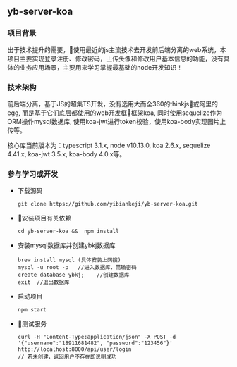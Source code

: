 ## yb-server-koa

### 项目背景
出于技术提升的需要，使用最近的js主流技术去开发前后端分离的web系统，本项目主要实现登录注册、修改密码，上传头像和修改用户基本信息的功能，没有具体的业务应用场景，主要用来学习掌握最基础的node开发知识！

### 技术架构
前后端分离，基于JS的超集TS开发，没有选用大而全360的thinkjs或阿里的egg, 而是基于它们底层都使用的web开发框框架koa, 同时使用sequelize作为ORM操作mysql数据库, 使用koa-jwt进行token校验，使用koa-body实现图片上传等。

核心库当前版本为：typescript 3.1.x, node v10.13.0, koa 2.6.x, sequelize 4.41.x, koa-jwt 3.5.x, koa-body 4.0.x等。

### 参与学习或开发
- 下载源码
  ```
  git clone https://github.com/yibiankeji/yb-server-koa.git   
  ```
- 安装项目有关依赖
  ```
  cd yb-server-koa &&  npm install 
  ```
- 安装mysql数据库并创建ybkj数据库
  ```
  brew install mysql (具体安装上网搜)
  mysql -u root -p   //进入数据库，需输密码
  create database ybkj;    //创建数据库
  exit  //退出数据库
  ```
- 启动项目
  ```
  npm start  
  ```
- 测试服务
  ```
  curl -H "Content-Type:application/json" -X POST -d '{"username":"18911681482", "password":"123456"}' http://localhost:8000/api/user/login
  // 若未创建，返回用户不存在即说明成功
  ```

